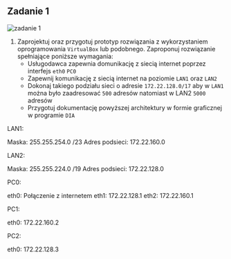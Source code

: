 Zadanie 1
---------

![zadanie 1](zadanie-1.svg)

1. Zaprojektuj oraz przygotuj prototyp rozwiązania z wykorzystaniem oprogramowania ``VirtualBox`` lub podobnego. 
Zaproponuj rozwiązanie spełniające poniższe wymagania:
   * Usługodawca zapewnia domunikację z siecią internet poprzez interfejs ``eth0`` ``PC0``
   * Zapewnij komunikację z siecią internet na poziomie ``LAN1`` oraz ``LAN2``
   * Dokonaj takiego podziału sieci o adresie ``172.22.128.0/17`` aby w ``LAN1`` można było zaadresować ``500`` adresów natomiast w LAN2 ``5000`` adresów    
   * Przygotuj dokumentację powyższej architektury w formie graficznej w programie ``DIA``
 
 
 LAN1:
 
 Maska: 255.255.254.0 /23
 Adres podsieci: 172.22.160.0
 
 LAN2:

 Maska: 255.255.224.0 /19
 Adres podsieci: 172.22.128.0
 
 PC0:
 
 eth0: Połączenie z internetem
 eth1: 172.22.128.1
 eth2: 172.22.160.1
 
 PC1:

 eth0: 172.22.160.2
 
 PC2:
 
 eth0: 172.22.128.3
 
